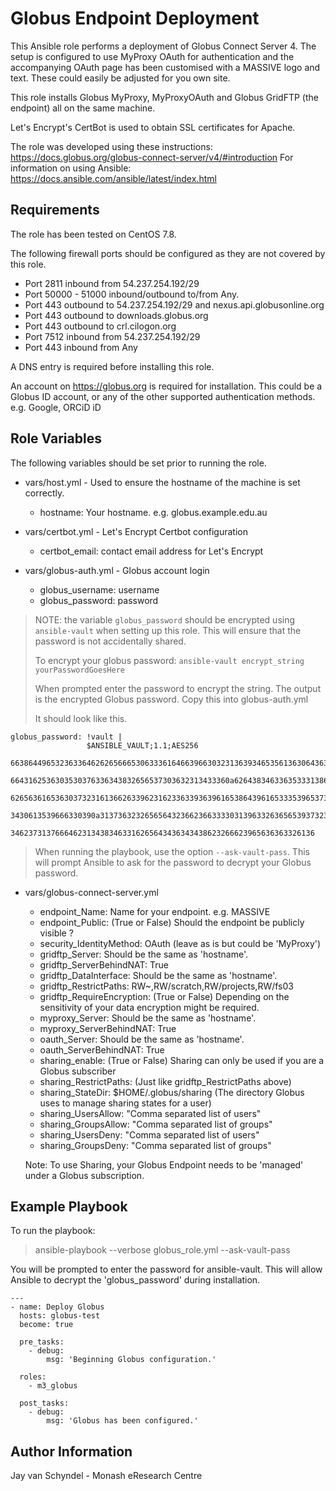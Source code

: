 Globus Endpoint Deployment
==========================

This Ansible role performs a deployment of Globus Connect Server 4. The setup
is configured to use MyProxy OAuth for authentication and the accompanying OAuth
page has been customised with a MASSIVE logo and text. These could easily be
adjusted for you own site.

This role installs Globus MyProxy, MyProxyOAuth and Globus GridFTP
(the endpoint) all on the same machine.

Let's Encrypt's CertBot is used to obtain SSL certificates for Apache.

The role was developed using these instructions: https://docs.globus.org/globus-connect-server/v4/#introduction
For information on using Ansible: https://docs.ansible.com/ansible/latest/index.html

Requirements
------------

The role has been tested on CentOS 7.8.

The following firewall ports should be configured as they are not covered by
this role.

-  Port 2811 inbound from 54.237.254.192/29
-  Port 50000 - 51000 inbound/outbound to/from Any.
-  Port 443 outbound to 54.237.254.192/29 and nexus.api.globusonline.org
-  Port 443 outbound to downloads.globus.org
-  Port 443 outbound to crl.cilogon.org
-  Port 7512 inbound from 54.237.254.192/29
-  Port 443 inbound from Any

A DNS entry is required before installing this role.

An account on https://globus.org is required for installation. This could be a Globus ID account, or any of the other supported authentication methods. e.g. Google, ORCiD iD

Role Variables
--------------

The following variables should be set prior to running the role.

- vars/host.yml - Used to ensure the hostname of the machine is set correctly.
  - hostname: Your hostname. e.g. globus.example.edu.au

- vars/certbot.yml - Let's Encrypt Certbot configuration
  - certbot_email: contact email address for Let's Encrypt

- vars/globus-auth.yml - Globus account login
  - globus_username: username
  - globus_password: password

> NOTE: the variable ```globus_password``` should be encrypted using
> ```ansible-vault``` when setting up this role. This will ensure that the
> password is not accidentally shared.
>
> To encrypt your globus password: ```ansible-vault encrypt_string yourPasswordGoesHere```
>
> When prompted enter the password to encrypt the string.
> The output is the encrypted Globus password.
> Copy this into globus-auth.yml
>
> It should look like this.
>
```
globus_password: !vault |
                 $ANSIBLE_VAULT;1.1;AES256
                 66386449653236336462626566653063336164663966303231363934653561363064363833313662
                 6643162536303530376336343832656537303632313433360a626438346336353331386135323734
                 62656361653630373231613662633962316233633936396165386439616533353965373339616234
                 3430613539666330390a313736323265656432366236633330313963326365653937323833366536
                 34623731376664623134383463316265643436343438623266623965636363326136
```
> When running the playbook, use the option ```--ask-vault-pass```. This will
> prompt Ansible to ask for the password to decrypt your Globus password.

- vars/globus-connect-server.yml
  - endpoint_Name: Name for your endpoint. e.g. MASSIVE
  - endpoint_Public: (True or False) Should the endpoint be publicly visible ?
  - security_IdentityMethod: OAuth (leave as is but could be 'MyProxy')
  - gridftp_Server: Should be the same as 'hostname'.
  - gridftp_ServerBehindNAT: True
  - gridftp_DataInterface: Should be the same as 'hostname'.
  - gridftp_RestrictPaths: RW~,RW/scratch,RW/projects,RW/fs03
  - gridftp_RequireEncryption: (True or False) Depending on the sensitivity of your data encryption might be required.  
  - myproxy_Server: Should be the same as 'hostname'.
  - myproxy_ServerBehindNAT: True
  - oauth_Server: Should be the same as 'hostname'.
  - oauth_ServerBehindNAT: True
  - sharing_enable: (True or False) Sharing can only be used if you are a Globus subscriber
  - sharing_RestrictPaths: (Just like gridftp_RestrictPaths above)
  - sharing_StateDir: $HOME/.globus/sharing (The directory Globus uses to manage sharing states for a user)
  - sharing_UsersAllow: "Comma separated list of users"
  - sharing_GroupsAllow: "Comma separated list of groups"
  - sharing_UsersDeny: "Comma separated list of users"
  - sharing_GroupsDeny: "Comma separated list of groups"  

  Note: To use Sharing, your Globus Endpoint needs to be 'managed' under a Globus subscription.

Example Playbook
----------------

To run the playbook:

> ansible-playbook --verbose globus_role.yml --ask-vault-pass

You will be prompted to enter the password for ansible-vault.
This will allow Ansible to decrypt the 'globus_password' during installation.

```
---
- name: Deploy Globus
  hosts: globus-test
  become: true

  pre_tasks:
    - debug:
        msg: 'Beginning Globus configuration.'

  roles:
    - m3_globus

  post_tasks:
    - debug:
        msg: 'Globus has been configured.'
```

Author Information
------------------

Jay van Schyndel - Monash eResearch Centre
